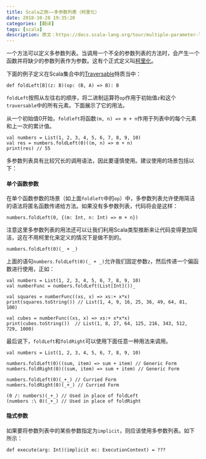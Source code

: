 ```yaml
---
title: Scala之旅——多参数列表（柯里化）
date: 2018-10-28 19:35:20
categories: [翻译]
tags: [scala]
description: 原文：https://docs.scala-lang.org/tour/multiple-parameter-lists.html
---
```


一个方法可以定义多参数列表。当调用一个不全的参数列表的方法时，会产生一个函数并将缺少的参数列表作为参数。这有个正式定义叫[柯里化](https://en.wikipedia.org/wiki/Currying)。

下面的例子定义在Scala集合中的[Traversable](/overviews/collections/trait-traversable.html)特质当中：

```
def foldLeft[B](z: B)(op: (B, A) => B): B
```

`foldLeft`按照从左往右的顺序，将二进制运算符`op`作用于初始值`z`和这个`traversable`中的所有元素。下面展示了它的用法。<!--more-->

从一个初始值0开始，`foldleft`将函数`(m, n) => m + n`作用于列表中的每个元素和上一次的累计值。

```tut
val numbers = List(1, 2, 3, 4, 5, 6, 7, 8, 9, 10)
val res = numbers.foldLeft(0)((m, n) => m + n)
print(res) // 55
```

多参数列表具有比较冗长的调用语法，因此要谨慎使用。建议使用的场景包括以下：

#### 单个函数参数

在单个函数参数的场景（如上面`foldleft`中的`op`）中，多参数列表允许使用简洁的语法将匿名函数传递给方法。如果没有多参数列表，代码将会是这样：

```
numbers.foldLeft(0, {(m: Int, n: Int) => m + n})
```

注意这里多参数列表的用法还可以让我们利用Scala类型推断来让代码变得更加简洁，这在不用柯里化来定义的情况下是做不到的。

```
numbers.foldLeft(0)(_ + _)
```

上面的语句`numbers.foldLeft(0)(_ + _)`允许我们固定参数`z`，然后传递一个偏函数进行使用，正如：

```tut
val numbers = List(1, 2, 3, 4, 5, 6, 7, 8, 9, 10)
val numberFunc = numbers.foldLeft(List[Int]())_

val squares = numberFunc((xs, x) => xs:+ x*x)
print(squares.toString()) // List(1, 4, 9, 16, 25, 36, 49, 64, 81, 100)

val cubes = numberFunc((xs, x) => xs:+ x*x*x)
print(cubes.toString())  // List(1, 8, 27, 64, 125, 216, 343, 512, 729, 1000)
```

最后说下，`foldLeft`和`foldRight`可以使用下面任意一种用法来调用。

```tut
val numbers = List(1, 2, 3, 4, 5, 6, 7, 8, 9, 10)

numbers.foldLeft(0)((sum, item) => sum + item) // Generic Form
numbers.foldRight(0)((sum, item) => sum + item) // Generic Form

numbers.foldLeft(0)(_+_) // Curried Form
numbers.foldRight(0)(_+_) // Curried Form

(0 /: numbers)(_+_) // Used in place of foldLeft
(numbers :\ 0)(_+_) // Used in place of foldRight
```

#### 隐式参数

如果要将参数列表中的某些参数指定为`implicit`，则应该使用多参数列表。如下所示：

```
def execute(arg: Int)(implicit ec: ExecutionContext) = ???
```